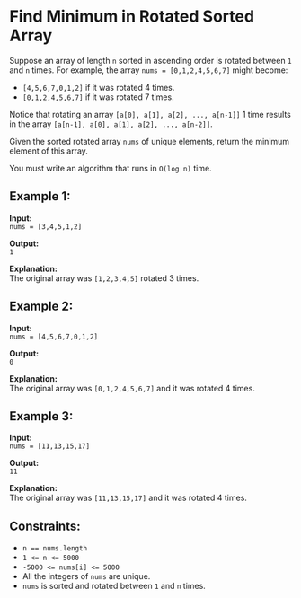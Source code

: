 # Find Minimum in Rotated Sorted Array

Suppose an array of length `n` sorted in ascending order is rotated between `1` and `n` times. For example, the array `nums = [0,1,2,4,5,6,7]` might become:

- `[4,5,6,7,0,1,2]` if it was rotated 4 times.  
- `[0,1,2,4,5,6,7]` if it was rotated 7 times.

Notice that rotating an array `[a[0], a[1], a[2], ..., a[n-1]]` 1 time results in the array `[a[n-1], a[0], a[1], a[2], ..., a[n-2]]`.

Given the sorted rotated array `nums` of unique elements, return the minimum element of this array.

You must write an algorithm that runs in `O(log n)` time.

## Example 1:

**Input:**  
`nums = [3,4,5,1,2]`  

**Output:**  
`1`  

**Explanation:**  
The original array was `[1,2,3,4,5]` rotated 3 times.

## Example 2:

**Input:**  
`nums = [4,5,6,7,0,1,2]`  

**Output:**  
`0`  

**Explanation:**  
The original array was `[0,1,2,4,5,6,7]` and it was rotated 4 times.

## Example 3:

**Input:**  
`nums = [11,13,15,17]`  

**Output:**  
`11`  

**Explanation:**  
The original array was `[11,13,15,17]` and it was rotated 4 times.

## Constraints:

- `n == nums.length`  
- `1 <= n <= 5000`  
- `-5000 <= nums[i] <= 5000`  
- All the integers of `nums` are unique.  
- `nums` is sorted and rotated between `1` and `n` times.
